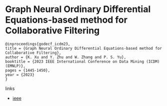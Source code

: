# Graph Neural Ordinary Differential Equations-based method for Collaborative Filtering

```
@inproceedings{godecf_icdm23,
title = {Graph Neural Ordinary Differential Equations-based method for Collaborative Filtering},
author = {K. Xu and Y. Zhu and W. Zhang and P. S. Yu},
booktitle = {2023 IEEE International Conference on Data Mining (ICDM) (EMNLP)},
pages = {1445-1450},
year = {2023}
}
```

links
- [ieee](https://doi.org/10.1109/ICDM58522.2023.00189)
